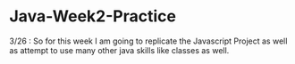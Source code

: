 # Java-Week2-Practice

3/26 : So for this week I am going to replicate the Javascript Project as well as attempt to use many other java skills like classes as well.
